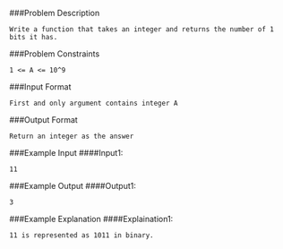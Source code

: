 ###Problem Description
```
Write a function that takes an integer and returns the number of 1 bits it has.
```


###Problem Constraints
```
1 <= A <= 10^9
```


###Input Format
```
First and only argument contains integer A
```


###Output Format
```
Return an integer as the answer
```


###Example Input
####Input1:
```
11
```


###Example Output
####Output1:
```
3
```


###Example Explanation
####Explaination1:
```
11 is represented as 1011 in binary.
```